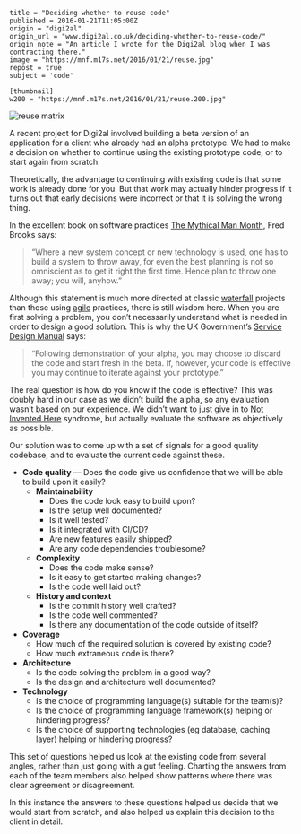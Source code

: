 ```
title = "Deciding whether to reuse code"
published = 2016-01-21T11:05:00Z
origin = "digi2al"
origin_url = "www.digi2al.co.uk/deciding-whether-to-reuse-code/"
origin_note = "An article I wrote for the Digi2al blog when I was contracting there."
image = "https://mnf.m17s.net/2016/01/21/reuse.jpg"
repost = true
subject = 'code'

[thumbnail]
w200 = "https://mnf.m17s.net/2016/01/21/reuse.200.jpg"
```

![reuse matrix](https://mnf.m17s.net/2016/01/21/reuse.jpg)

A recent project for Digi2al involved building a beta version of an
application for a client who already had an alpha prototype. We had to make a
decision on whether to continue using the existing prototype code, or to start
again from scratch.

Theoretically, the advantage to continuing with existing code is that some
work is already done for you. But that work may actually hinder progress if it
turns out that early decisions were incorrect or that it is solving the wrong
thing.

In the excellent book on software practices [The Mythical Man Month][mmm], Fred Brooks says:

> “Where a new system concept or new technology is used, one has to build a
> system to throw away, for even the best planning is not so omniscient as to
> get it right the first time. Hence plan to throw one away; you will,
> anyhow.”


Although this statement is much more directed at classic [waterfall][wf]
projects than those using [agile][a] practices, there is still wisdom here.
When you are first solving a problem, you don’t necessarily understand what is
needed in order to design a good solution. This is why the UK Government’s
[Service Design Manual][sdm] says:

> “Following demonstration of your alpha, you may choose to discard the code
> and start fresh in the beta. If, however, your code is effective you may
> continue to iterate against your prototype.”

The real question is how do you know if the code is effective? This was doubly
hard in our case as we didn’t build the alpha, so any evaluation wasn’t based
on our experience. We didn’t want to just give in to [Not Invented Here][nih]
syndrome, but actually evaluate the software as objectively as possible.

Our solution was to come up with a set of signals for a good quality codebase,
and to evaluate the current code against these.

* **Code quality** — Does the code give us confidence that we will be able to build upon it easily?
    * **Maintainability**
        * Does the code look easy to build upon?
        * Is the setup well documented?
        * Is it well tested?
        * Is it integrated with CI/CD?
        * Are new features easily shipped?
        * Are any code dependencies troublesome?
    + **Complexity**
        - Does the code make sense?
        - Is it easy to get started making changes?
        - Is the code well laid out?
    + **History and context**
        - Is the commit history well crafted?
        - Is the code well commented?
        - Is there any documentation of the code outside of itself?
* **Coverage**
    + How much of the required solution is covered by existing code?
    + How much extraneous code is there?
* **Architecture**
    + Is the code solving the problem in a good way?
    + Is the design and architecture well documented?
* **Technology**
    + Is the choice of programming language(s) suitable for the team(s)?
    + Is the choice of programming language framework(s) helping or hindering
      progress?
    + Is the choice of supporting technologies (eg database, caching layer)
      helping or hindering progress?

This set of questions helped us look at the existing code from several angles,
rather than just going with a gut feeling. Charting the answers from each of
the team members also helped show patterns where there was clear agreement or
disagreement.

In this instance the answers to these questions helped us decide that we would
start from scratch, and also helped us explain this decision to the client in
detail.


[mmm]: https://en.wikipedia.org/wiki/The_Mythical_Man-Month
[wf]: https://en.wikipedia.org/wiki/Waterfall_model
[a]: https://en.wikipedia.org/wiki/Agile_software_development
[sdm]: https://www.gov.uk/service-manual/phases/alpha.html
[nih]: https://en.wikipedia.org/wiki/Not_invented_here#In_computing
